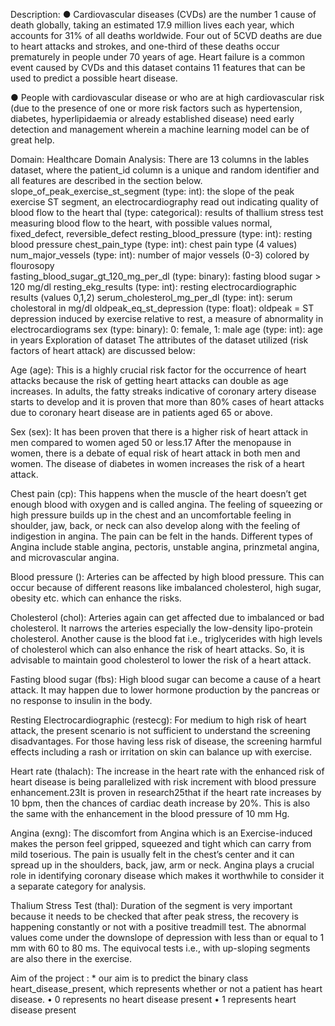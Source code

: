 Description:
● Cardiovascular diseases (CVDs) are the number 1 cause of death globally, taking an estimated 17.9 million lives each year, which accounts for 31% of all deaths worldwide.
Four out of 5CVD deaths are due to heart attacks and strokes, and one-third of these deaths occur prematurely in people under 70 years of age. Heart failure is a common 
event caused by CVDs and this dataset contains 11 features that can be used to predict a possible heart disease.

● People with cardiovascular disease or who are at high cardiovascular risk (due to the presence of one or more risk factors such as hypertension, diabetes,
hyperlipidaemia or already established disease) need early detection and management wherein a machine learning model can be of great help.


Domain: Healthcare
Domain Analysis:
There are 13 columns in the lables dataset, where the patient_id column is a unique and random identifier and all features are described in the section below.
slope_of_peak_exercise_st_segment (type: int):
         the slope of the peak exercise ST segment, an electrocardiography read out indicating quality of blood flow to the heart
thal (type: categorical):
         results of thallium stress test measuring blood flow to the heart, with possible values normal, fixed_defect, reversible_defect
resting_blood_pressure (type: int):
        resting blood pressure
chest_pain_type (type: int):
       chest pain type (4 values)
num_major_vessels (type: int):
      number of major vessels (0-3) colored by flourosopy          
fasting_blood_sugar_gt_120_mg_per_dl (type: binary):
    fasting blood sugar > 120 mg/dl
resting_ekg_results (type: int):
    resting electrocardiographic results (values 0,1,2)
serum_cholesterol_mg_per_dl (type: int):
  serum cholestoral in mg/dl
oldpeak_eq_st_depression (type: float):
   oldpeak = ST depression induced by exercise relative to rest, a measure of abnormality in electrocardiograms
sex (type: binary):
   0: female, 1: male
age (type: int):
   age in years
Exploration of dataset
The attributes of the dataset utilized (risk factors of heart attack) are discussed below:

Age (age):
This is a highly crucial risk factor for the occurrence of heart attacks because the risk of getting heart attacks can double as age increases. In adults, the fatty streaks indicative of coronary artery disease starts to develop and it is proven that more than 80% cases of heart attacks due to coronary heart disease are in patients aged 65 or above.

Sex (sex):
It has been proven that there is a higher risk of heart attack in men compared to women aged 50 or less.17 After the menopause in women, there is a debate of equal risk of heart attack in both men and women. The disease of diabetes in women increases the risk of a heart attack.

Chest pain (cp):
This happens when the muscle of the heart doesn’t get enough blood with oxygen and is called angina. The feeling of squeezing or high pressure builds up in the chest and an uncomfortable feeling in shoulder, jaw, back, or neck can also develop along with the feeling of indigestion in angina. The pain can be felt in the hands. Different types of Angina include stable angina, pectoris, unstable angina, prinzmetal angina, and microvascular angina.

Blood pressure ():
Arteries can be affected by high blood pressure. This can occur because of different reasons like imbalanced cholesterol, high sugar, obesity etc. which can enhance the risks.

Cholesterol (chol):
Arteries again can get affected due to imbalanced or bad cholesterol. It narrows the arteries especially the low-density lipo-protein cholesterol. Another cause is the blood fat i.e., triglycerides with high levels of cholesterol which can also enhance the risk of heart attacks. So, it is advisable to maintain good cholesterol to lower the risk of a heart attack.

Fasting blood sugar (fbs):
High blood sugar can become a cause of a heart attack. It may happen due to lower hormone production by the pancreas or no response to insulin in the body.

Resting Electrocardiographic (restecg):
For medium to high risk of heart attack, the present scenario is not sufficient to understand the screening disadvantages. For those having less risk of disease, the screening harmful effects including a rash or irritation on skin can balance up with exercise.

Heart rate (thalach):
The increase in the heart rate with the enhanced risk of heart disease is being parallelized with risk increment with blood pressure enhancement.23It is proven in research25that if the heart rate increases by 10 bpm, then the chances of cardiac death increase by 20%. This is also the same with the enhancement in the blood pressure of 10 mm Hg.

Angina (exng):
The discomfort from Angina which is an Exercise-induced makes the person feel gripped, squeezed and tight which can carry from mild toserious. The pain is usually felt in the chest’s center and it can spread up in the shoulders, back, jaw, arm or neck. Angina plays a crucial role in identifying coronary disease which makes it worthwhile to consider it a separate category for analysis.

Thalium Stress Test (thal):
Duration of the segment is very important because it needs to be checked that after peak stress, the recovery is happening constantly or not with a positive treadmill test. The abnormal values come under the downslope of depression with less than or equal to 1 mm with 60 to 80 ms. The equivocal tests i.e., with up-sloping segments are also there in the exercise.

Aim of the project :
                    * our aim is to predict the binary class heart_disease_present, which represents whether or not a patient has heart disease.
                    •	0 represents no heart disease present
                    •	1 represents heart disease present

